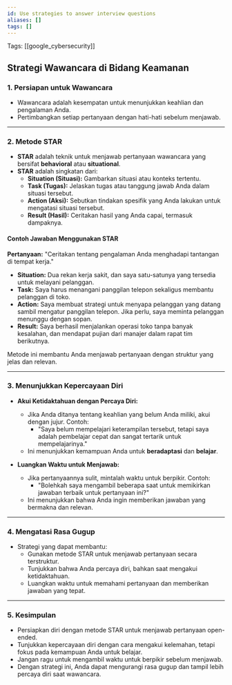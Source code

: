 ```yaml
---
id: Use strategies to answer interview questions
aliases: []
tags: []
---
```


Tags: [[google_cybersecurity]]

## Strategi Wawancara di Bidang Keamanan

### 1. **Persiapan untuk Wawancara**

- Wawancara adalah kesempatan untuk menunjukkan keahlian dan pengalaman Anda.
- Pertimbangkan setiap pertanyaan dengan hati-hati sebelum menjawab.

---

### 2. **Metode STAR**

- **STAR** adalah teknik untuk menjawab pertanyaan wawancara yang bersifat **behavioral** atau **situational**.
- **STAR** adalah singkatan dari:
  - **Situation (Situasi):** Gambarkan situasi atau konteks tertentu.
  - **Task (Tugas):** Jelaskan tugas atau tanggung jawab Anda dalam situasi tersebut.
  - **Action (Aksi):** Sebutkan tindakan spesifik yang Anda lakukan untuk mengatasi situasi tersebut.
  - **Result (Hasil):** Ceritakan hasil yang Anda capai, termasuk dampaknya.

#### Contoh Jawaban Menggunakan STAR

**Pertanyaan:** "Ceritakan tentang pengalaman Anda menghadapi tantangan di tempat kerja."

- **Situation:** Dua rekan kerja sakit, dan saya satu-satunya yang tersedia untuk melayani pelanggan.
- **Task:** Saya harus menangani panggilan telepon sekaligus membantu pelanggan di toko.
- **Action:** Saya membuat strategi untuk menyapa pelanggan yang datang sambil mengatur panggilan telepon. Jika perlu, saya meminta pelanggan menunggu dengan sopan.
- **Result:** Saya berhasil menjalankan operasi toko tanpa banyak kesalahan, dan mendapat pujian dari manajer dalam rapat tim berikutnya.

Metode ini membantu Anda menjawab pertanyaan dengan struktur yang jelas dan relevan.

---

### 3. **Menunjukkan Kepercayaan Diri**

- **Akui Ketidaktahuan dengan Percaya Diri:**

  - Jika Anda ditanya tentang keahlian yang belum Anda miliki, akui dengan jujur. Contoh:
    - "Saya belum mempelajari keterampilan tersebut, tetapi saya adalah pembelajar cepat dan sangat tertarik untuk mempelajarinya."
  - Ini menunjukkan kemampuan Anda untuk **beradaptasi** dan **belajar**.

- **Luangkan Waktu untuk Menjawab:**
  - Jika pertanyaannya sulit, mintalah waktu untuk berpikir. Contoh:
    - "Bolehkah saya mengambil beberapa saat untuk memikirkan jawaban terbaik untuk pertanyaan ini?"
  - Ini menunjukkan bahwa Anda ingin memberikan jawaban yang bermakna dan relevan.

---

### 4. **Mengatasi Rasa Gugup**

- Strategi yang dapat membantu:
  - Gunakan metode STAR untuk menjawab pertanyaan secara terstruktur.
  - Tunjukkan bahwa Anda percaya diri, bahkan saat mengakui ketidaktahuan.
  - Luangkan waktu untuk memahami pertanyaan dan memberikan jawaban yang tepat.

---

### 5. **Kesimpulan**

- Persiapkan diri dengan metode STAR untuk menjawab pertanyaan open-ended.
- Tunjukkan kepercayaan diri dengan cara mengakui kelemahan, tetapi fokus pada kemampuan Anda untuk belajar.
- Jangan ragu untuk mengambil waktu untuk berpikir sebelum menjawab.
- Dengan strategi ini, Anda dapat mengurangi rasa gugup dan tampil lebih percaya diri saat wawancara.
